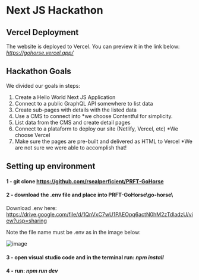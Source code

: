 # Next JS Hackathon

## Vercel Deployment

The website is deployed to Vercel. You can preview it in the link below: *https://gohorse.vercel.app/*

## Hackathon Goals

We divided our goals in steps:

1. Create a Hello World Next JS Application
2. Connect to a public GraphQL API somewhere to list data
3. Create sub-pages with details with the listed data
4. Use a CMS to connect into *we choose Contentful for simplicity.
5. List data from the CMS and create detail pages
6. Connect to a plataform to deploy our site (Netlify, Vercel, etc) *We choose Vercel
7. Make sure the pages are pre-built and delivered as HTML to Vercel *We are not sure we were able to accomplish that!

## Setting up environment

#### 1 - git clone https://github.com/rsealperficient/PRFT-GoHorse

#### 2 - download the .env file and place into PRFT-GoHorse\go-horse\

Download .env here: https://drive.google.com/file/d/1QnVxC7wU1PAEOpq6actN0hM2zTdladzU/view?usp=sharing 

Note the file name must be .env as in the image below:

![image](https://user-images.githubusercontent.com/79716075/144759115-231fc775-e963-4e0c-b474-9f909507be26.png)

#### 3 - open visual studio code and in the terminal run: *npm install*

#### 4 - run: *npm run dev* 

